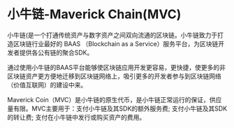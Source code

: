 # 小牛链-Maverick Chain(MVC)

小牛链(是一个打通传统资产与数字资产之间双向流通的区块链。小牛链致力于打造区块链行业最好的 BAAS （Blockchain as a Service）服务平台，为区块链开发者提供各公有链的聚合SDK。

通过使用小牛链的BAAS平台能够使区块链应用开发更容易，更快捷，使更多的非区块链资产更方便地迁移到区块链网络上，吸引更多的开发者参与到区块链网络（价值互联网）的建设中来。

Maverick Coin（MVC）是小牛链的原生代币，是小牛链正常运行的保证，供应量有限。MVC主要用于：支付小牛链及其SDK的额外服务费; 支付小牛链及其SDK的转让费; 支付在小牛链中发行或购买资产的费用。
